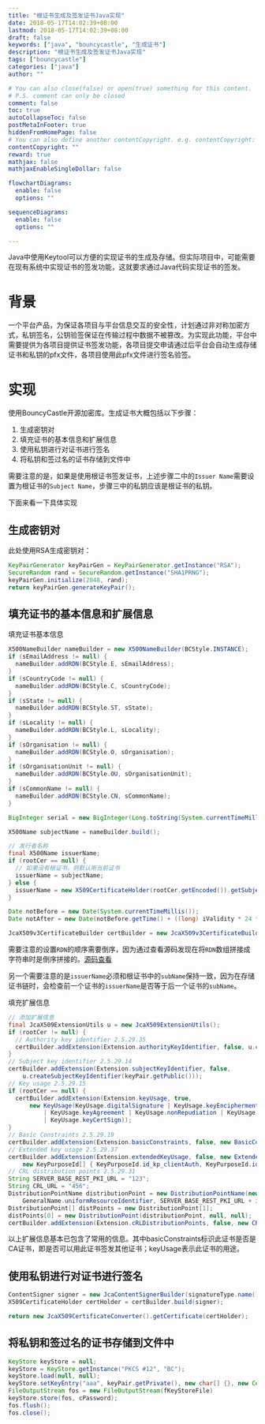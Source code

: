 ```yaml
---
title: "根证书生成及签发证书Java实现"
date: 2018-05-17T14:02:39+08:00
lastmod: 2018-05-17T14:02:39+08:00
draft: false
keywords: ["java", "bouncycastle", "生成证书"]
description: "根证书生成及签发证书Java实现"
tags: ["bouncycastle"]
categories: ["java"]
author: ""

# You can also close(false) or open(true) something for this content.
# P.S. comment can only be closed
comment: false
toc: true
autoCollapseToc: false
postMetaInFooter: true
hiddenFromHomePage: false
# You can also define another contentCopyright. e.g. contentCopyright: "This is another copyright."
contentCopyright: ""
reward: true
mathjax: false
mathjaxEnableSingleDollar: false

flowchartDiagrams:
  enable: false
  options: ""

sequenceDiagrams: 
  enable: false
  options: ""

---
```


Java中使用Keytool可以方便的实现证书的生成及存储。但实际项目中，可能需要在现有系统中实现证书的签发功能，这就要求通过Java代码实现证书的签发。

<!--more-->

# 背景

一个平台产品，为保证各项目与平台信息交互的安全性，计划通过非对称加密方式，私钥签名，公钥验签保证在传输过程中数据不被篡改。为实现此功能，平台中需要提供为各项目提供证书签发功能，各项目提交申请通过后平台会自动生成存储证书和私钥的pfx文件，各项目使用此pfx文件进行签名验签。

# 实现

使用BouncyCastle开源加密库。生成证书大概包括以下步骤：

1. 生成密钥对
2. 填充证书的基本信息和扩展信息
3. 使用私钥进行对证书进行签名
4. 将私钥和签过名的证书存储到文件中

需要注意的是，如果是使用根证书签发证书，上述步骤二中的`Issuer Name`需要设置为根证书的`Subject Name`，步骤三中的私钥应该是根证书的私钥。

下面来看一下具体实现

## 生成密钥对

此处使用RSA生成密钥对：

```java
KeyPairGenerator keyPairGen = KeyPairGenerator.getInstance("RSA");
SecureRandom rand = SecureRandom.getInstance("SHA1PRNG");
keyPairGen.initialize(2048, rand);
return keyPairGen.generateKeyPair();
```

## 填充证书的基本信息和扩展信息

填充证书基本信息

```java
X500NameBuilder nameBuilder = new X500NameBuilder(BCStyle.INSTANCE);
if (sEmailAddress != null) {
  nameBuilder.addRDN(BCStyle.E, sEmailAddress);
}
if (sCountryCode != null) {
  nameBuilder.addRDN(BCStyle.C, sCountryCode);
}
if (sState != null) {
  nameBuilder.addRDN(BCStyle.ST, sState);
}
if (sLocality != null) {
  nameBuilder.addRDN(BCStyle.L, sLocality);
}
if (sOrganisation != null) {
  nameBuilder.addRDN(BCStyle.O, sOrganisation);
}
if (sOrganisationUnit != null) {
  nameBuilder.addRDN(BCStyle.OU, sOrganisationUnit);
}
if (sCommonName != null) {
  nameBuilder.addRDN(BCStyle.CN, sCommonName);
}

BigInteger serial = new BigInteger(Long.toString(System.currentTimeMillis()));

X500Name subjectName = nameBuilder.build();

// 发行者名称
final X500Name issuerName;
if (rootCer == null) {
  // 如果没有根证书，则默认用当前证书
  issuerName = subjectName;
} else {
  issuerName = new X509CertificateHolder(rootCer.getEncoded()).getSubject();
}

Date notBefore = new Date(System.currentTimeMillis());
Date notAfter = new Date(notBefore.getTime() + ((long) iValidity * 24 * 60 * 60 * 1000));

JcaX509v3CertificateBuilder certBuilder = new JcaX509v3CertificateBuilder(issuerName, serial, notBefore, notAfter, subjectName, keyPair.getPublic());
```

需要注意的设置`RDN`的顺序需要倒序，因为通过查看源码发现在将`RDN`数组拼接成字符串时是倒序拼接的。[源码查看](https://github.com/dmlloyd/openjdk/blob/jdk9/jdk9/jdk/src/java.base/share/classes/sun/security/x509/X500Name.java#L1055)

另一个需要注意的是`issuerName`必须和根证书中的`subName`保持一致，因为在存储证书链时，会检查前一个证书的`issuerName`是否等于后一个证书的`subName`。

填充扩展信息

```java
// 添加扩展信息
final JcaX509ExtensionUtils u = new JcaX509ExtensionUtils();
if (rootCer != null) {
  // Authority key identifier 2.5.29.35
  certBuilder.addExtension(Extension.authorityKeyIdentifier, false, u.createAuthorityKeyIdentifier(rootCer));
}
// Subject key identifier 2.5.29.14
certBuilder.addExtension(Extension.subjectKeyIdentifier, false,
    u.createSubjectKeyIdentifier(keyPair.getPublic()));
// Key usage 2.5.29.15
if (rootCer == null) {
  certBuilder.addExtension(Extension.keyUsage, true,
      new KeyUsage(KeyUsage.digitalSignature | KeyUsage.keyEncipherment | KeyUsage.dataEncipherment
          | KeyUsage.keyAgreement | KeyUsage.nonRepudiation | KeyUsage.cRLSign
          | KeyUsage.keyCertSign));
}
// Basic Constraints 2.5.29.19
certBuilder.addExtension(Extension.basicConstraints, false, new BasicConstraints(rootCer == null));
// Extended key usage 2.5.29.37
certBuilder.addExtension(Extension.extendedKeyUsage, false, new ExtendedKeyUsage(
    new KeyPurposeId[] { KeyPurposeId.id_kp_clientAuth, KeyPurposeId.id_kp_serverAuth }));
// CRL distribution points 2.5.29.31
String SERVER_BASE_REST_PKI_URL = "123";
String CRL_URL = "456";
DistributionPointName distributionPoint = new DistributionPointName(new GeneralNames(new GeneralName(
    GeneralName.uniformResourceIdentifier, SERVER_BASE_REST_PKI_URL + issuerName + CRL_URL)));
DistributionPoint[] distPoints = new DistributionPoint[1];
distPoints[0] = new DistributionPoint(distributionPoint, null, null);
certBuilder.addExtension(Extension.cRLDistributionPoints, false, new CRLDistPoint(distPoints));
```

以上扩展信息基本已包含了常用的信息。其中basicConstraints标识此证书是否是CA证书，即是否可以用此证书签发其他证书；keyUsage表示此证书的用途。

## 使用私钥进行对证书进行签名

```java
ContentSigner signer = new JcaContentSignerBuilder(signatureType.name()).build(rootKey);
X509CertificateHolder certHolder = certBuilder.build(signer);

return new JcaX509CertificateConverter().getCertificate(certHolder);
```

## 将私钥和签过名的证书存储到文件中

```java
KeyStore keyStore = null;
keyStore = KeyStore.getInstance("PKCS #12", "BC");
keyStore.load(null, null);
keyStore.setKeyEntry("aaa", keyPair.getPrivate(), new char[] {}, new Certificate[] { certificate, rootCertificate });
FileOutputStream fos = new FileOutputStream(fKeyStoreFile)
keyStore.store(fos, cPassword);
fos.flush();
fos.close();
```
